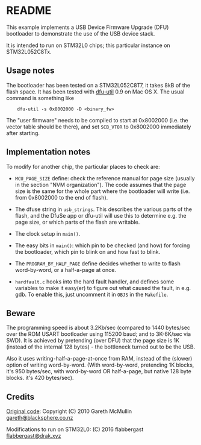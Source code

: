 # README

This example implements a USB Device Firmware Upgrade (DFU) bootloader
to demonstrate the use of the USB device stack.

It is intended to run on STM32L0 chips; this particular instance on STM32L052C8Tx.

## Usage notes

The bootloader has been tested on a STM32L052C8T7, it takes 8kB of the flash space. It has been tested with [dfu-util] 0.9 on Mac OS X. The usual command is something like

        dfu-util -s 0x8002000 -D <binary_fw>

The "user firmware" needs to be compiled to start at 0x8002000 (i.e. the vector table should be there), and set `SCB_VTOR` to 0x8002000 immediately after starting.

## Implementation notes

To modify for another chip, the particular places to check are:

 * `MCU_PAGE_SIZE` define: check the reference manual for page size (usually in the section "NVM organization"). The code assumes that the page size is the same for the whole part where the bootloader will write (i.e. from 0x8002000 to the end of flash).
 * The dfuse string in `usb_strings`. This describes the various parts of the flash, and the DfuSe app or dfu-util will use this to determine e.g. the page size, or which parts of the flash are writable.
 * The clock setup in `main()`.
 * The easy bits in `main()`: which pin to be checked (and how) for forcing the bootloader, which pin to blink on and how fast to blink.

 * The `PROGRAM_BY_HALF_PAGE` define decides whether to write to flash word-by-word, or a half-a-page at once.
 * `hardfault.c` hooks into the hard fault handler, and defines some variables to make it easy(er) to figure out what caused the fault, in e.g. gdb. To enable this, just uncomment it in `OBJS` in the `Makefile`.

## Beware

The programming speed is about 3.2Kb/sec (compared to 1440 bytes/sec over the ROM USART bootloader using 115200 baud; and to 3K-6K/sec via SWD). It is achieved by pretending (over DFU) that the page size is 1K (instead of the internal 128 bytes) - the bottleneck turned out to be the USB.

Also it uses writing-half-a-page-at-once from RAM, instead of the (slower) option of writing word-by-word. (With word-by-word, pretending 1K blocks, it's 950 bytes/sec, with word-by-word OR half-a-page, but native 128 byte blocks. it's 420 bytes/sec).

## Credits

[Original code]: Copyright (C) 2010 Gareth McMullin <gareth@blacksphere.co.nz>

Modifications to run on STM32L0: (C) 2016 flabbergast <flabbergast@drak.xyz>

[Original code]: https://github.com/libopencm3/libopencm3-examples/tree/8924042d2acd8b0a9dd7c307a3ea925cca87d554/examples/stm32/f1/other/usb_dfu
[dfu-util]: http://dfu-util.sourceforge.net/
